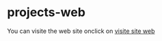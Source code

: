 # projects-web
You can visite the web site onclick on 
[visite site web](https://baddou-rachid.github.io/boutique-online/)

